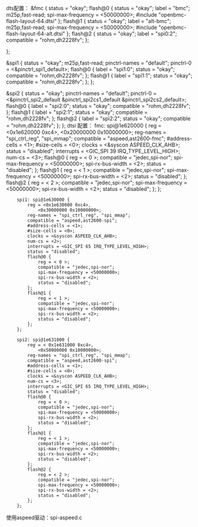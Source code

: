dts配置：
&fmc {
	status = "okay";
	flash@0 {
		status = "okay";
		label = "bmc";
		m25p,fast-read;
		spi-max-frequency = <50000000>;
#include "openbmc-flash-layout-64.dtsi"
	};
	flash@1 {
		status = "okay";
		label = "alt-bmc";
		m25p,fast-read;
		spi-max-frequency = <50000000>;
#include "openbmc-flash-layout-64-alt.dtsi"
	};
	flash@2 {
		status = "okay";
		label = "spi0:2";
		compatible = "rohm,dh2228fv";
	};

};

&spi1 {
	status = "okay";
	m25p,fast-read;
	pinctrl-names = "default";
	pinctrl-0 = <&pinctrl_spi1_default>;
	flash@0 {
		label = "spi1:0";
		status = "okay";
		compatible = "rohm,dh2228fv";
	};
	flash@1 {
		label = "spi1:1";
		status = "okay";
		compatible = "rohm,dh2228fv";
	};
};

&spi2 {
	status = "okay";
	pinctrl-names = "default";
	pinctrl-0 = <&pinctrl_spi2_default &pinctrl_spi2cs1_default
				&pinctrl_spi2cs2_default>;
	flash@0 {
		label = "spi2:0";
		status = "okay";
		compatible = "rohm,dh2228fv";
	};
	flash@1 {
		label = "spi2:1";
		status = "okay";
		compatible = "rohm,dh2228fv";
	};
	flash@2 {
		label = "spi2:2";
		status = "okay";
		compatible = "rohm,dh2228fv";
	};
};
dtsi 配置：
		fmc: spi@1e620000 {
			reg = <0x1e620000 0xc4>,
				<0x20000000 0x10000000>;
			reg-names = "spi_ctrl_reg", "spi_mmap";
			compatible = "aspeed,ast2600-fmc";
			#address-cells = <1>;
			#size-cells = <0>;
			clocks = <&syscon ASPEED_CLK_AHB>;
			status = "disabled";
			interrupts = <GIC_SPI 39 IRQ_TYPE_LEVEL_HIGH>;
			num-cs = <3>;
			flash@0 {
				reg = < 0 >;
				compatible = "jedec,spi-nor";
				spi-max-frequency = <50000000>;
				spi-rx-bus-width = <2>;
				status = "disabled";
			};
			flash@1 {
				reg = < 1 >;
				compatible = "jedec,spi-nor";
				spi-max-frequency = <50000000>;
				spi-rx-bus-width = <2>;
				status = "disabled";
			};
			flash@2 {
				reg = < 2 >;
				compatible = "jedec,spi-nor";
				spi-max-frequency = <50000000>;
				spi-rx-bus-width = <2>;
				status = "disabled";
			};
		};

		spi1: spi@1e630000 {
			reg = <0x1e630000 0xc4>,
				<0x30000000 0x10000000>;
			reg-names = "spi_ctrl_reg", "spi_mmap";
			compatible = "aspeed,ast2600-spi";
			#address-cells = <1>;
			#size-cells = <0>;
			clocks = <&syscon ASPEED_CLK_AHB>;
			num-cs = <2>;
			interrupts = <GIC_SPI 65 IRQ_TYPE_LEVEL_HIGH>;
			status = "disabled";
			flash@0 {
				reg = < 0 >;
				compatible = "jedec,spi-nor";
				spi-max-frequency = <50000000>;
				spi-rx-bus-width = <2>;
				status = "disabled";
			};
			flash@1 {
				reg = < 1 >;
				compatible = "jedec,spi-nor";
				spi-max-frequency = <50000000>;
				spi-rx-bus-width = <2>;
				status = "disabled";
			};
		};

		spi2: spi@1e631000 {
			reg = < 0x1e631000 0xc4>,
				<0x50000000 0x10000000>;
			reg-names = "spi_ctrl_reg", "spi_mmap";
			compatible = "aspeed,ast2600-spi";
			#address-cells = <1>;
			#size-cells = <0>;
			clocks = <&syscon ASPEED_CLK_AHB>;
			num-cs = <3>;
			interrupts = <GIC_SPI 65 IRQ_TYPE_LEVEL_HIGH>;
			status = "disabled";
			flash@0 {
				reg = < 0 >;
				compatible = "jedec,spi-nor";
				spi-max-frequency = <50000000>;
				spi-rx-bus-width = <2>;
				status = "disabled";
			};
			flash@1 {
				reg = < 1 >;
				compatible = "jedec,spi-nor";
				spi-max-frequency = <50000000>;
				spi-rx-bus-width = <2>;
				status = "disabled";
			};
			flash@2 {
				reg = < 2 >;
				compatible = "jedec,spi-nor";
				spi-max-frequency = <50000000>;
				spi-rx-bus-width = <2>;
				status = "disabled";
			};
		};
		
使用aspeed驱动：spi-aspeed.c